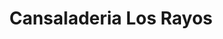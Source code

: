 ---
title: "Cansaladeria Los Rayos"
url: /lhospitalet-de-llobregat/cansaladeria-los-rayos/
shop: Metzgerei
---